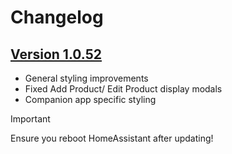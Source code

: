 # Changelog

## [Version 1.0.52](https://www.google.com)

- General styling improvements
- Fixed Add Product/ Edit Product display modals
- Companion app specific styling

>[!IMPORTANT]
>Ensure you reboot HomeAssistant after updating!
